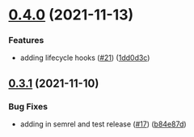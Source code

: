 # [0.4.0](https://github.com/LucasCarioca/gocli/compare/v0.3.1...v0.4.0) (2021-11-13)


### Features

* adding lifecycle hooks ([#21](https://github.com/LucasCarioca/gocli/issues/21)) ([1dd0d3c](https://github.com/LucasCarioca/gocli/commit/1dd0d3c33f12163442d51253df53b69bba6d5616))

## [0.3.1](https://github.com/LucasCarioca/gocli/compare/v0.3.0...v0.3.1) (2021-11-10)


### Bug Fixes

* adding in semrel and test release ([#17](https://github.com/LucasCarioca/gocli/issues/17)) ([b84e87d](https://github.com/LucasCarioca/gocli/commit/b84e87d6e922d50724482ee350ea925ca94dbec6))

